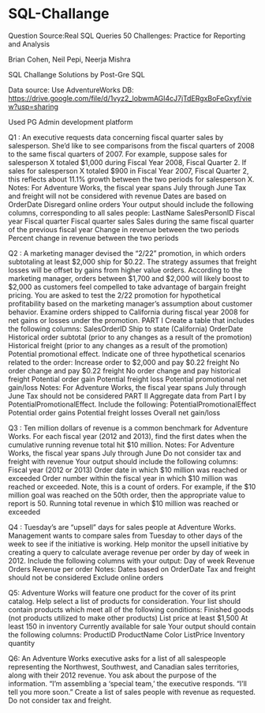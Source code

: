 # SQL-Challange
Question Source:Real SQL Queries  50 Challenges: Practice for Reporting and Analysis


Brian Cohen, Neil Pepi, Neerja  Mishra


SQL Challange Solutions by Post-Gre SQL


Data source: Use AdventureWorks DB:  https://drive.google.com/file/d/1vyz2_lobwmAGl4cJ7jTdERgxBoFeGxyf/view?usp=sharing


Used PG Admin development platform 




Q1 :
An executive requests data concerning fiscal quarter sales by salesperson. She’d
like to see comparisons from the fiscal quarters of 2008 to the same fiscal
quarters of 2007.
For example, suppose sales for salesperson X totaled $1,000 during Fiscal Year
2008, Fiscal Quarter 2. If sales for salesperson X totaled $900 in Fiscal Year
2007, Fiscal Quarter 2, this reflects about 11.1% growth between the two periods
for salesperson X.
Notes:
For Adventure Works, the fiscal year spans July through June
Tax and freight will not be considered with revenue
Dates are based on OrderDate
Disregard online orders
Your output should include the following columns, corresponding to all sales
people:
LastName
SalesPersonID
Fiscal year
Fiscal quarter
Fiscal quarter sales
Sales during the same fiscal quarter of the previous fiscal year
Change in revenue between the two periods
Percent change in revenue between the two periods


Q2 :
A marketing manager devised the “2/22” promotion, in which orders subtotaling at
least $2,000 ship for $0.22. The strategy assumes that freight losses will be offset
by gains from higher value orders. According to the marketing manager, orders
between $1,700 and $2,000 will likely boost to $2,000 as customers feel
compelled to take advantage of bargain freight pricing.
You are asked to test the 2/22 promotion for hypothetical profitability based on the
marketing manager’s assumption about customer behavior. Examine orders
shipped to California during fiscal year 2008 for net gains or losses under the
promotion.
PART I
Create a table that includes the following columns:
SalesOrderID
Ship to state (California)
OrderDate
Historical order subtotal (prior to any changes as a result of the
promotion)
Historical freight (prior to any changes as a result of the promotion)
Potential promotional effect. Indicate one of three hypothetical scenarios
related to the order:
Increase order to $2,000 and pay $0.22 freight
No order change and pay $0.22 freight
No order change and pay historical freight
Potential order gain
Potential freight loss
Potential promotional net gain/loss
Notes:
For Adventure Works, the fiscal year spans July through June
Tax should not be considered
PART II
Aggregate data from Part I by PotentialPromotionalEffect. Include the following:
PotentialPromotionalEffect
Potential order gains
Potential freight losses
Overall net gain/loss


Q3 :
Ten million dollars of revenue is a common benchmark for Adventure Works. For
each fiscal year (2012 and 2013), find the first dates when the cumulative running
revenue total hit $10 million.
Notes:
For Adventure Works, the fiscal year spans July through June
Do not consider tax and freight with revenue
Your output should include the following columns:
Fiscal year (2012 or 2013)
Order date in which $10 million was reached or exceeded
Order number within the fiscal year in which $10 million was reached or
exceeded. Note, this is a count of orders. For example, if the $10 million
goal was reached on the 50th order, then the appropriate value to report
is 50.
Running total revenue in which $10 million was reached or exceeded


Q4 :
Tuesday’s are “upsell” days for sales people at Adventure Works. Management
wants to compare sales from Tuesday to other days of the week to see if the
initiative is working. Help monitor the upsell initiative by creating a query to
calculate average revenue per order by day of week in 2012.
Include the following columns with your output:
Day of week
Revenue
Orders
Revenue per order
Notes:
Dates based on OrderDate
Tax and freight should not be considered
Exclude online orders


Q5:
Adventure Works will feature one product for the cover of its print catalog. Help
select a list of products for consideration.
Your list should contain products which meet all of the following conditions:
Finished goods (not products utilized to make other products)
List price at least $1,500
At least 150 in inventory
Currently available for sale
Your output should contain the following columns:
ProductID
ProductName
Color
ListPrice
Inventory quantity

Q6:
An Adventure Works executive asks for a list of all salespeople representing the
Northwest, Southwest, and Canadian sales territories, along with their 2012
revenue. You ask about the purpose of the information. “I’m assembling a ‘special
team,’ the executive responds. “I’ll tell you more soon.”
Create a list of sales people with revenue as requested. Do not consider tax and
freight.
